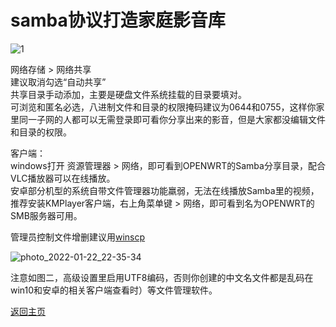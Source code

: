 # samba协议打造家庭影音库         

![1](https://user-images.githubusercontent.com/73426989/150643067-a29f5351-f2ed-4227-b7f6-79e6a0e0e86e.png)       

网络存储 > 网络共享          
建议取消勾选“自动共享”              
共享目录手动添加，主要是硬盘文件系统挂载的目录要填对。      
可浏览和匿名必选，八进制文件和目录的权限掩码建议为0644和0755，这样你家里同一子网的人都可以无需登录即可看你分享出来的影音，但是大家都没编辑文件和目录的权限。              

客户端：     
windows打开 资源管理器 > 网络，即可看到OPENWRT的Samba分享目录，配合VLC播放器可以在线播放。           
安卓部分机型的系统自带文件管理器功能羸弱，无法在线播放Samba里的视频，推荐安装KMPlayer客户端，右上角菜单键  > 网络，即可看到名为OPENWRT的SMB服务器可用。              


管理员控制文件增删建议用[winscp](https://winscp.net/eng/download.php)               

![photo_2022-01-22_22-35-34](https://user-images.githubusercontent.com/73426989/150642964-10536e56-ef54-4aee-9dde-acca537cf75e.jpg)      

注意如图二，高级设置里启用UTF8编码，否则你创建的中文名文件都是乱码在win10和安卓的相关客户端查看时）等文件管理软件。               


[返回主页](https://boduoyejieyi666.github.io/whonolikeboduoyejieyi/)             


